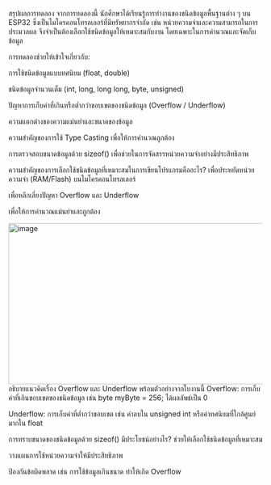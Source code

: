 สรุปผลการทดลอง
จากการทดลองนี้ นักศึกษาได้เรียนรู้การทำงานของชนิดข้อมูลพื้นฐานต่าง ๆ บน ESP32 ซึ่งเป็นไมโครคอนโทรลเลอร์ที่มีทรัพยากรจำกัด เช่น หน่วยความจำและความสามารถในการประมวลผล จึงจำเป็นต้องเลือกใช้ชนิดข้อมูลให้เหมาะสมกับงาน โดยเฉพาะในการคำนวณและจัดเก็บข้อมูล

การทดลองช่วยให้เข้าใจเกี่ยวกับ:

การใช้ชนิดข้อมูลแบบทศนิยม (float, double)

ชนิดข้อมูลจำนวนเต็ม (int, long, long long, byte, unsigned)

ปัญหาการเก็บค่าที่เกินหรือต่ำกว่าขอบเขตของชนิดข้อมูล (Overflow / Underflow)

ความแตกต่างของความแม่นยำและขนาดของข้อมูล

ความสำคัญของการใช้ Type Casting เพื่อให้การคำนวณถูกต้อง

การตรวจสอบขนาดข้อมูลด้วย sizeof() เพื่อช่วยในการจัดสรรหน่วยความจำอย่างมีประสิทธิภาพ

ความสำคัญของการเลือกใช้ชนิดข้อมูลที่เหมาะสมในการเขียนโปรแกรมคืออะไร?
เพื่อประหยัดหน่วยความจำ (RAM/Flash) บนไมโครคอนโทรลเลอร์

เพื่อหลีกเลี่ยงปัญหา Overflow และ Underflow

เพื่อให้การคำนวณแม่นยำและถูกต้อง

<img width="1196" height="319" alt="image" src="https://github.com/user-attachments/assets/7172fefd-0128-40c9-a606-7d6b5441635a" />
อธิบายแนวคิดเรื่อง Overflow และ Underflow พร้อมตัวอย่างจากใบงานนี้
Overflow: การเก็บค่าที่เกินขอบเขตของชนิดข้อมูล เช่น byte myByte = 256; ได้ผลลัพธ์เป็น 0

Underflow: การเก็บค่าที่ต่ำกว่าขอบเขต เช่น ค่าลบใน unsigned int หรือค่าทศนิยมที่ใกล้ศูนย์มากใน float

 การทราบขนาดของชนิดข้อมูลด้วย sizeof() มีประโยชน์อย่างไร?
ช่วยให้เลือกใช้ชนิดข้อมูลที่เหมาะสม

วางแผนการใช้หน่วยความจำให้มีประสิทธิภาพ

ป้องกันข้อผิดพลาด เช่น การใช้ข้อมูลเกินขนาด ทำให้เกิด Overflow
